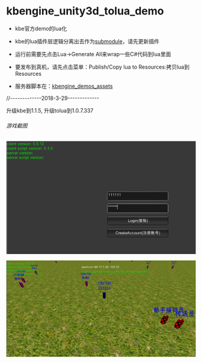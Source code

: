 # kbengine_unity3d_tolua_demo

* kbe官方demo的lua化

* kbe的lua插件层逻辑分离出去作为[submodule](https://github.com/liuxq/kbengine_unity3d_lua_plugins)，请先更新插件

* 运行前需要先点击Lua->Generate All来wrap一些C#代码到lua里面

* 要发布到真机，请先点击菜单：Publish/Copy lua to Resources:拷贝lua到Resources

* 服务器脚本在：[kbengine_demos_assets](https://github.com/kbengine/kbengine_demos_assets)

//-------------2018-3-29-------------

升级kbe到1.1.5, 升级tolua到1.0.7.337

###### 游戏截图
![ui-demo](/login.png)

![ui-demo](/game.png)
